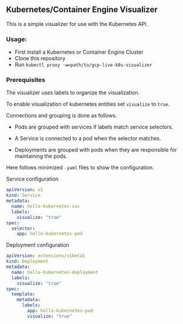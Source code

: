 ## Kubernetes/Container Engine Visualizer

This is a simple visualizer for use with the Kubernetes API.

### Usage:
   * First install a Kubernetes or Container Engine Cluster
   * Clone this repository
   * Run `kubectl proxy -w=path/to/gcp-live-k8s-visualizer`

### Prerequisites
The visualizer uses labels to organize the visualization.

To enable visualization of kubernetes entities set `visualize` to `true`.

Connections and grouping is done as follows.

  * Pods are grouped with services if labels match service selectors.

  * A Service is connected to a pod when the selector matches.

  * Deployments are grouped with pods when they are responsible for maintaining the pods.

Here follows minimized `.yaml` files to show the configuration.

Service configuration

```yaml
apiVersion: v1
kind: Service
metadata:
  name: hello-kubernetes-svc
  labels:
    visualize: "true"
spec:
  selector:
    app: hello-kubernetes-pod
```

Deployment configuration

```yaml
apiVersion: extensions/v1beta1
kind: Deployment
metadata:
  name: hello-kubernetes-deployment
  labels:
    visualize: "true"
spec:
  template:
    metadata:
      labels:
        app: hello-kubernetes-pod
        visualize: "true"
```
